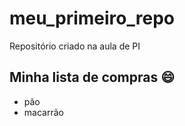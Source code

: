 # meu_primeiro_repo
Repositório criado na aula de PI 


## Minha lista de compras :smile:
- pão 
- macarrão
